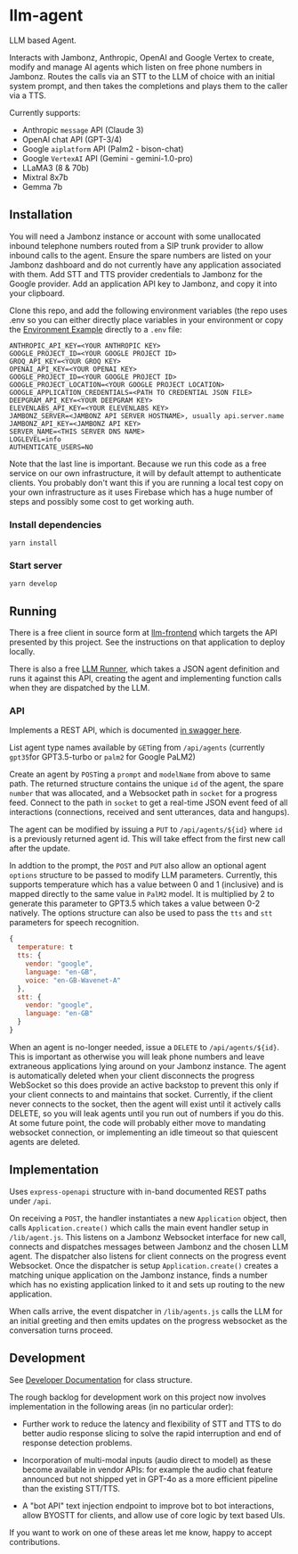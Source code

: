 # llm-agent

LLM based Agent.

Interacts with Jambonz, Anthropic, OpenAI and Google Vertex to create, modify and manage AI agents which listen on free phone numbers in Jambonz. Routes the calls via an STT to the LLM of choice with an initial system prompt, and then takes the completions and plays them to the caller via a TTS.

Currently supports:
 * Anthropic `message` API (Claude 3)
 * OpenAI chat API (GPT-3/4)
 * Google `aiplatform` API (Palm2 - bison-chat)
 * Google `VertexAI` API (Gemini - gemini-1.0-pro)
 * LLaMA3 (8 & 70b)
 * Mixtral 8x7b
 * Gemma 7b

## Installation

You will need a Jambonz instance or account with some unallocated inbound telephone numbers routed from a SIP trunk provider to allow inbound calls to the agent.
Ensure the spare numbers are listed on your Jambonz dashboard and do not currently have any application associated with them. Add STT and TTS provider credentials to Jambonz for the Google provider. Add an application API key to Jambonz, and copy it into your clipboard.

Clone this repo, and add the following environment variables (the repo uses .env so you can either directly place variables in your environment or copy the [Environment Example](https://github.com/aplisay/llm-agent/blob/main/environment-example) directly to a `.env` file:

```shell
ANTHROPIC_API_KEY=<YOUR ANTHROPIC KEY>
GOOGLE_PROJECT_ID=<YOUR GOOGLE PROJECT ID>
GROQ_API_KEY=<YOUR GROQ KEY>
OPENAI_API_KEY=<YOUR OPENAI KEY>
GOOGLE_PROJECT_ID=<YOUR GOOGLE PROJECT ID>
GOOGLE_PROJECT_LOCATION=<YOUR GOOGLE PROJECT LOCATION>
GOOGLE_APPLICATION_CREDENTIALS=<PATH TO CREDENTIAL JSON FILE>
DEEPGRAM_API_KEY=<YOUR DEEPGRAM KEY>
ELEVENLABS_API_KEY=<YOUR ELEVENLABS KEY>
JAMBONZ_SERVER=<JAMBONZ API SERVER HOSTNAME>, usually api.server.name
JAMBONZ_API_KEY=<JAMBONZ API KEY>
SERVER_NAME=<THIS SERVER DNS NAME>
LOGLEVEL=info
AUTHENTICATE_USERS=NO
```
Note that the last line is important. Because we run this code as a free service on our own infrastructure, it will by default attempt to authenticate clients. You probably don't want this if you are running a local test copy on your own infrastructure as it uses Firebase which has a huge number of steps and possibly some cost to get working auth.
### Install dependencies

```yarn install```

### Start server

```yarn develop```



## Running

There is a free client in source form at [llm-frontend](https://github.com/aplisay/llm-frontend) which targets the API presented by this project.
See the instructions on that application to deploy locally.

There is also a free [LLM Runner](https://github.com/aplisay/llm-frontend), which takes a JSON agent definition and runs it against this API, creating the agent and implementing function calls when they are dispatched by the LLM.

### API

Implements a REST API, which is documented [in swagger here](https://llm.aplisay.com/api).

List agent type names available by `GET`ing from `/api/agents` (currently `gpt35`for GPT3.5-turbo or `palm2` for Google PaLM2)

Create an agent by `POST`ing a `prompt` and `modelName` from above to same path. The returned structure contains the unique `id` of the agent, the spare `number` that was allocated, and a Websocket path in `socket` for a progress feed. Connect to the path in `socket` to get a real-time JSON event feed of all interactions (connections, received and sent utterances, data and hangups).

The agent can be modified by issuing a `PUT` to `/api/agents/${id}` where `id` is a previously returned agent id. This will take effect from the first new call after the update.

In addtion to the prompt, the `POST` and `PUT` also allow an optional agent `options` structure to be passed to modify LLM parameters.
Currently, this supports temperature which has a value between 0 and 1 (inclusive) and is mapped directly to the same value in `PalM2` model. It is multiplied by 2 to generate this parameter to GPT3.5 which takes a value between 0-2 natively. The options structure can also be used to pass the `tts` and `stt` parameters for speech recognition.

```javascript
{
  temperature: t
  tts: {
    vendor: "google",
    language: "en-GB",
    voice: "en-GB-Wavenet-A"
  },
  stt: {
    vendor: "google",
    language: "en-GB"
  }
}
```

When an agent is no-longer needed, issue a `DELETE` to `/api/agents/${id}`. This is important as otherwise you will leak phone numbers and leave extraneous applications lying around on your Jambonz instance.
The agent is automatically deleted when your client disconnects the progress WebSocket so this does provide an active backstop to prevent this only if your client connects to and maintains that socket.
Currently, if the client never connects to the socket, then the agent will exist until it actively calls DELETE, so you will leak agents until you run out of numbers if you do this.
At some future point, the code will probably either move to mandating websocket connection, or implementing an idle timeout so that quiescent agents are deleted.

## Implementation

Uses `express-openapi` structure with in-band documented REST paths under `/api`.

On receiving a `POST`, the handler instantiates a new `Application` object, then calls `Application.create()` which calls the main event handler setup in `/lib/agent.js`. This listens on a Jambonz Websocket interface for new call, connects and dispatches messages between Jambonz and the chosen LLM agent. The dispatcher also listens for client connects on the progress event Websocket.
Once the dispatcher is setup `Application.create()` creates a matching unique application on the Jambonz instance, finds a number which has no existing application linked to it and sets up routing to the new application.

When calls arrive, the event dispatcher in `/lib/agents.js` calls the LLM for an initial greeting and then emits updates on the progress websocket as the conversation turns proceed.

## Development

See [Developer Documentation](API.md) for class structure.

The rough backlog for development work on this project now involves implementation in the following areas (in no particular order):

  *  Further work to reduce the latency and flexibility of STT and TTS to do better audio response slicing to solve the rapid interruption and end of response detection problems.

  *  Incorporation of multi-modal inputs (audio direct to model) as these become available in vendor APIs: for example the audio chat feature announced but not shipped yet in GPT-4o as a more efficient pipeline than the existing STT/TTS.

  *  A "bot API" text injection endpoint to improve bot to bot interactions, allow BYOSTT for clients, and allow use of core logic by text based UIs.

If you want to work on one of these areas let me know, happy to accept contributions.
